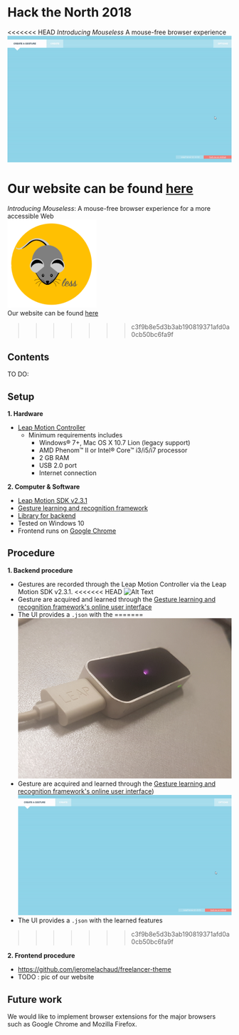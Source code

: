 # Hack the North 2018
<<<<<<< HEAD
_Introducing Mouseless_
A mouse-free browser experience
![Alt Text](/media/leaps_trainer_gif.gif)

Our website can be found [here]()
=======
_Introducing Mouseless_: A mouse-free browser experience for a more accessible Web <br>
<img src="https://github.com/HelenG123/htn_2018/blob/master/media/mouseless_logo_2.png" width="200"> <br>
Our website can be found [here](TODO)
>>>>>>> c3f9b8e5d3b3ab190819371afd0a0cb50bc6fa9f

## Contents
TO DO:

## Setup
**1. Hardware**
   - [Leap Motion Controller](https://www.leapmotion.com/)
      - Minimum requirements includes
        - Windows® 7+, Mac OS X 10.7 Lion (legacy support)
        - AMD Phenom™ II or Intel® Core™ i3/i5/i7 processor
        - 2 GB RAM
        - USB 2.0 port
        - Internet connection

**2. Computer & Software**
   - [Leap Motion SDK v2.3.1](https://developer.leapmotion.com/sdk/v2)
   - [Gesture learning and recognition framework](https://github.com/roboleary/LeapTrainer.js)
   - [Library for backend](https://github.com/roboleary/LeapCursor.js)
   - Tested on Windows 10
   - Frontend runs on [Google Chrome](https://www.google.com/chrome/)

## Procedure

**1. Backend procedure**
  - Gestures are recorded through the Leap Motion Controller via the Leap Motion SDK v2.3.1.
<<<<<<< HEAD
    ![Alt Text]()
  - Gesture are acquired and learned through the [Gesture learning and recognition framework's online user interface](https://rawgit.com/roboleary/LeapTrainer.js/master/trainer-ui.html)
  - The UI provides a `.json` with the
=======
  <img src="https://github.com/HelenG123/htn_2018/blob/master/media/lead_hardware.jpg" width="500"> <br>
  - Gesture are acquired and learned through the [Gesture learning and recognition framework's online user interface](https://rawgit.com/roboleary/LeapTrainer.js/master/trainer-ui.html)) 
  ![Alt Text](/media/leaps_trainer_gif.gif)
  - The UI provides a `.json` with the learned features
>>>>>>> c3f9b8e5d3b3ab190819371afd0a0cb50bc6fa9f

**2. Frontend procedure**
  - https://github.com/jeromelachaud/freelancer-theme
  - TODO  : pic of our website

## Future work
We would like to implement browser extensions for the major browsers such as Google Chrome and Mozilla Firefox.
